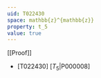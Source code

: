 ```yaml
---
uid: T022430
space: mathbb{z}^{mathbb{z}}
property: t_5
value: true
---
```

[[Proof]]

* [T022430] [$T_5$|P000008]

